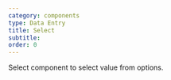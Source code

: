 ```yaml
---
category: components
type: Data Entry
title: Select
subtitle:
order: 0
---
```


Select component to select value from options.
